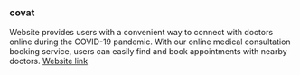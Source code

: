 ### covat
 Website provides users with a convenient way to connect with doctors online during the COVID-19 pandemic. With our online medical consultation booking service, users can easily find and book appointments with nearby doctors.
[Website link](https://rocky-chamber-29739.herokuapp.com/)
